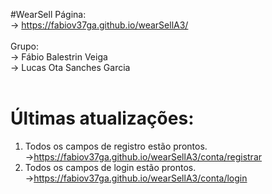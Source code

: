 #WearSell
Página:
<br>
→ https://fabiov37ga.github.io/wearSellA3/
<br><br>
Grupo: 
<br>
→ Fábio Balestrin Veiga 
<br>
→ Lucas Ota Sanches Garcia
<br><br>

# Últimas atualizações:
1. Todos os campos de registro estão prontos.
  →https://fabiov37ga.github.io/wearSellA3/conta/registrar
2. Todos os campos de login estão prontos.
  →https://fabiov37ga.github.io/wearSellA3/conta/login
